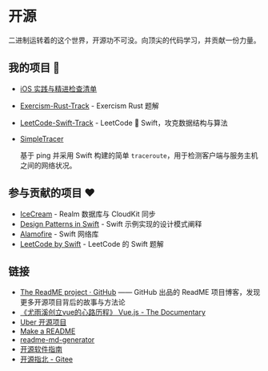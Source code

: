 # 开源

二进制运转着的这个世界，开源功不可没。向顶尖的代码学习，并贡献一份力量。

## 我的项目 🚀

- [iOS 实践与精进检查清单](https://github.com/Binlogo/iOS-Practice-Checklist)

- [Exercism-Rust-Track](https://github.com/Binlogo/Exercism-Rust-Track) - Exercism Rust 题解

- [LeetCode-Swift-Track](https://github.com/Binlogo/LeetCode-Swift-Track) - LeetCode 💖 Swift，攻克数据结构与算法

- [SimpleTracer](https://github.com/Binlogo/SimpleTracer)

  基于 ping 并采用 Swift 构建的简单 `traceroute`，用于检测客户端与服务主机之间的网络状况。

## 参与贡献的项目 ❤️

- [IceCream](https://github.com/caiyue1993/IceCream) - Realm 数据库与 CloudKit 同步
- [Design Patterns in Swift](https://github.com/ochococo/Design-Patterns-In-Swift) - Swift 示例实现的设计模式阐释
- [Alamofire](https://github.com/Alamofire/Alamofire) - Swift 网络库
- [LeetCode by Swift](https://github.com/soapyigu/LeetCode-Swift) - LeetCode 的 Swift 题解

## 链接

- [The ReadME project · GitHub](https://github.com/readme) —— GitHub 出品的 ReadME 项目博客，发现更多开源项目背后的故事与方法论
- [《尤雨溪创立vue的心路历程》 Vue.js - The Documentary](https://www.bilibili.com/video/av92525472/)
- [Uber 开源项目](https://uber.github.io/#/projects)
- [Make a README](https://www.makeareadme.com/)
- [readme-md-generator](https://github.com/kefranabg/readme-md-generator)
- [开源软件指南](https://opensource.guide/zh-hans/)
- [开源指北 - Gitee](https://gitee.com/opensource-guide/)
